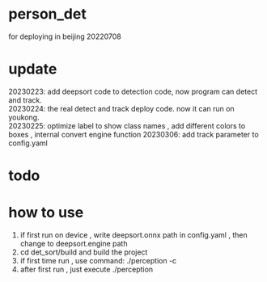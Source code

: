 # person_det

for deploying in beijing 20220708


# update
20230223: add deepsort code to detection code, now program can detect and track.    
20230224: the real detect and track deploy code. now it can run on youkong.    
20230225:  optimize  label to show class names ,  add different colors to boxes , internal convert engine function
20230306: add track parameter to config.yaml

# todo

# how to use
1. if first run on device , write deepsort.onnx path in config.yaml , then change to deepsort.engine path
2. cd det_sort/build and build the project
3. if first time run , use command:  ./perception -c 
4. after first run , just execute ./perception

